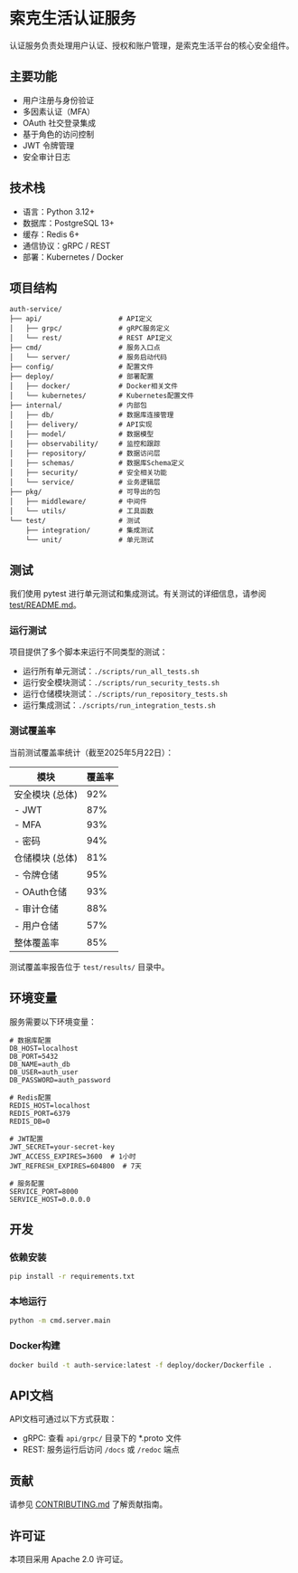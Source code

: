 # 索克生活认证服务

认证服务负责处理用户认证、授权和账户管理，是索克生活平台的核心安全组件。

## 主要功能

- 用户注册与身份验证
- 多因素认证（MFA）
- OAuth 社交登录集成
- 基于角色的访问控制
- JWT 令牌管理
- 安全审计日志

## 技术栈

- 语言：Python 3.12+
- 数据库：PostgreSQL 13+
- 缓存：Redis 6+
- 通信协议：gRPC / REST
- 部署：Kubernetes / Docker

## 项目结构

```
auth-service/
├── api/                   # API定义
│   ├── grpc/              # gRPC服务定义
│   └── rest/              # REST API定义
├── cmd/                   # 服务入口点
│   └── server/            # 服务启动代码
├── config/                # 配置文件
├── deploy/                # 部署配置
│   ├── docker/            # Docker相关文件
│   └── kubernetes/        # Kubernetes配置文件
├── internal/              # 内部包
│   ├── db/                # 数据库连接管理
│   ├── delivery/          # API实现
│   ├── model/             # 数据模型
│   ├── observability/     # 监控和跟踪
│   ├── repository/        # 数据访问层
│   ├── schemas/           # 数据库Schema定义
│   ├── security/          # 安全相关功能
│   └── service/           # 业务逻辑层
├── pkg/                   # 可导出的包
│   ├── middleware/        # 中间件
│   └── utils/             # 工具函数
└── test/                  # 测试
    ├── integration/       # 集成测试
    └── unit/              # 单元测试
```

## 测试

我们使用 pytest 进行单元测试和集成测试。有关测试的详细信息，请参阅 [test/README.md](test/README.md)。

### 运行测试

项目提供了多个脚本来运行不同类型的测试：

- 运行所有单元测试：`./scripts/run_all_tests.sh`
- 运行安全模块测试：`./scripts/run_security_tests.sh`
- 运行仓储模块测试：`./scripts/run_repository_tests.sh`
- 运行集成测试：`./scripts/run_integration_tests.sh`

### 测试覆盖率

当前测试覆盖率统计（截至2025年5月22日）：

| 模块 | 覆盖率 |
|------|--------|
| 安全模块 (总体) | 92% |
| - JWT | 87% |
| - MFA | 93% |
| - 密码 | 94% |
| 仓储模块 (总体) | 81% |
| - 令牌仓储 | 95% |
| - OAuth仓储 | 93% |
| - 审计仓储 | 88% |
| - 用户仓储 | 57% |
| 整体覆盖率 | 85% |

测试覆盖率报告位于 `test/results/` 目录中。

## 环境变量

服务需要以下环境变量：

```
# 数据库配置
DB_HOST=localhost
DB_PORT=5432
DB_NAME=auth_db
DB_USER=auth_user
DB_PASSWORD=auth_password

# Redis配置
REDIS_HOST=localhost
REDIS_PORT=6379
REDIS_DB=0

# JWT配置
JWT_SECRET=your-secret-key
JWT_ACCESS_EXPIRES=3600  # 1小时
JWT_REFRESH_EXPIRES=604800  # 7天

# 服务配置
SERVICE_PORT=8000
SERVICE_HOST=0.0.0.0
```

## 开发

### 依赖安装

```bash
pip install -r requirements.txt
```

### 本地运行

```bash
python -m cmd.server.main
```

### Docker构建

```bash
docker build -t auth-service:latest -f deploy/docker/Dockerfile .
```

## API文档

API文档可通过以下方式获取：

- gRPC: 查看 `api/grpc/` 目录下的 *.proto 文件
- REST: 服务运行后访问 `/docs` 或 `/redoc` 端点

## 贡献

请参见 [CONTRIBUTING.md](../CONTRIBUTING.md) 了解贡献指南。

## 许可证

本项目采用 Apache 2.0 许可证。